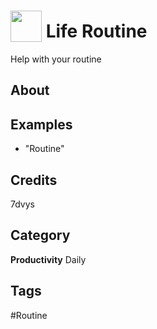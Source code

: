 # <img src="https://raw.githack.com/FortAwesome/Font-Awesome/master/svgs/solid/bolt.svg" card_color="#22A7F0" width="50" height="50" style="vertical-align:bottom"/> Life Routine
Help with your routine

## About


## Examples
* "Routine"

## Credits
7dvys

## Category
**Productivity**
Daily

## Tags
#Routine

